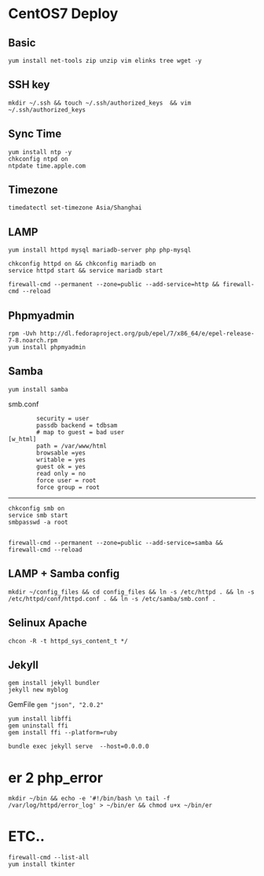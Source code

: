# CentOS7 Deploy 

## Basic
    yum install net-tools zip unzip vim elinks tree wget -y

## SSH key
	mkdir ~/.ssh && touch ~/.ssh/authorized_keys  && vim ~/.ssh/authorized_keys

## Sync Time
	yum install ntp -y
	chkconfig ntpd on
	ntpdate time.apple.com

## Timezone
	timedatectl set-timezone Asia/Shanghai


## LAMP
	yum install httpd mysql mariadb-server php php-mysql

	chkconfig httpd on && chkconfig mariadb on
	service httpd start && service mariadb start

	firewall-cmd --permanent --zone=public --add-service=http && firewall-cmd --reload
	
## Phpmyadmin
	rpm -Uvh http://dl.fedoraproject.org/pub/epel/7/x86_64/e/epel-release-7-8.noarch.rpm
	yum install phpmyadmin
	

## Samba
	yum install samba

smb.conf

	        security = user
	        passdb backend = tdbsam
	        # map to guest = bad user
	[w_html]
	        path = /var/www/html
	        browsable =yes
	        writable = yes
	        guest ok = yes
	        read only = no
	        force user = root
	        force group = root
		
---
	chkconfig smb on
	service smb start
	smbpasswd -a root


	firewall-cmd --permanent --zone=public --add-service=samba && firewall-cmd --reload


## LAMP + Samba config
	mkdir ~/config_files && cd config_files && ln -s /etc/httpd . && ln -s /etc/httpd/conf/httpd.conf . && ln -s /etc/samba/smb.conf .

## Selinux Apache
	chcon -R -t httpd_sys_content_t */

## Jekyll
	gem install jekyll bundler
	jekyll new myblog

GemFile `gem "json", "2.0.2"`

	yum install libffi
	gem uninstall ffi
	gem install ffi --platform=ruby

	bundle exec jekyll serve  --host=0.0.0.0
	
# er 2 php_error
	mkdir ~/bin && echo -e '#!/bin/bash \n tail -f /var/log/httpd/error_log' > ~/bin/er && chmod u+x ~/bin/er


# ETC..
	firewall-cmd --list-all
	yum install tkinter
